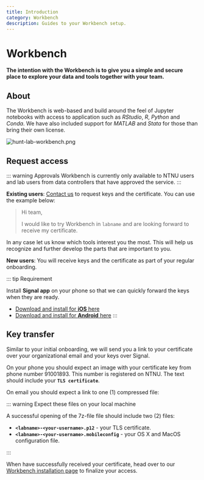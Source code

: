 ```yaml
---
title: Introduction
category: Workbench
description: Guides to your Workbench setup.
---
```


# Workbench

**The intention with the Workbench is to give you a simple and secure place to explore your data and tools together with your team.**

## About

The Workbench is web-based and build around the feel of Jupyter notebooks with access to application such as _RStudio_, _R_, _Python_ and _Conda_. We have also included support for _MATLAB_ and _Stata_ for those than bring their own license.

![hunt-lab-workbench.png](./images/hunt-lab-workbench.png)

## Request access

::: warning Approvals
Workbench is currently only available to NTNU users and lab users from data controllers that have approved the service.
:::

**Existing users**: [Contact us](/contact) to request keys and the certificate. You can use the example below:

> Hi team,
>
> I would like to try Workbench in `labname` and are looking forward to receive my certificate.

In any case let us know which tools interest you the most.
This will help us recognize and further develop the parts that are important to you.

**New users**: You will receive keys and the certificate as part of your regular onboarding.

::: tip Requirement

Install **Signal app** on your phone so that we can quickly forward the keys when they are ready.

- [Download and install for **iOS** here](https://itunes.apple.com/us/app/signal-private-messenger/id874139669?mt=8)
- [Download and install for **Android** here](https://play.google.com/store/apps/details?id=org.thoughtcrime.securesms&hl=en)
:::

## Key transfer

Similar to your initial onboarding, we will send you a link to your certificate over your organizational email and your keys over Signal.

On your phone you should expect an image with your certificate key from phone number 91001893. This number is registered on NTNU. The text should include your **`TLS certificate`**.

On email you should expect a link to one (1) compressed file:

::: warning Expect these files on your local machine

A successful opening of the 7z-file file should include two (2) files:

- **`<labname>-<your-username>.p12`** - your TLS certificate.
- **`<labname>-<your-username>.mobileconfig`** - your OS X and MacOS configuration file.

:::

When have successfully received your certificate, head over to our [Workbench installation page](/working-in-your-lab/workbench/installation/) to finalize your access.
